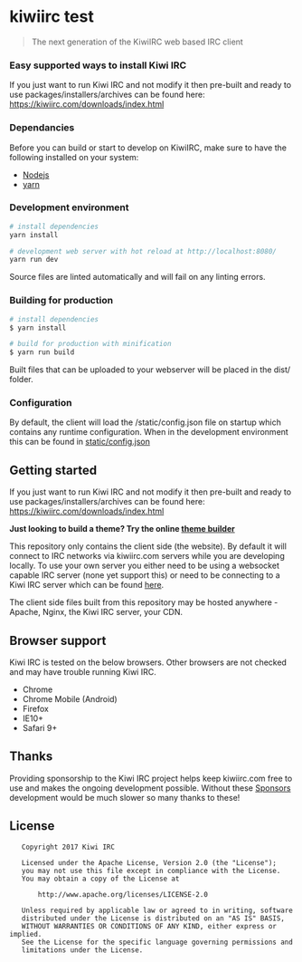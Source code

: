 # kiwiirc test

> The next generation of the KiwiIRC web based IRC client

### Easy supported ways to install Kiwi IRC
If you just want to run Kiwi IRC and not modify it then pre-built and ready to use packages/installers/archives can be found here: https://kiwiirc.com/downloads/index.html


### Dependancies
Before you can build or start to develop on KiwiIRC, make sure to have the following installed on your system:
* [Nodejs](https://nodejs.org/)
* [yarn](https://yarnpkg.com/)

### Development environment

``` bash
# install dependencies
yarn install

# development web server with hot reload at http://localhost:8080/
yarn run dev
```

Source files are linted automatically and will fail on any linting errors.

### Building for production

``` bash
# install dependencies
$ yarn install

# build for production with minification
$ yarn run build
```

Built files that can be uploaded to your webserver will be placed in the dist/ folder.

### Configuration

By default, the client will load the /static/config.json file on startup which
contains any runtime configuration. When in the development environment this can
be found in [static/config.json](static/config.json)

## Getting started

If you just want to run Kiwi IRC and not modify it then pre-built and ready to use packages/installers/archives can be found here: https://kiwiirc.com/downloads/index.html

**Just looking to build a theme? Try the online [theme builder](https://kiwiirc.com/nextclient-themebuilder)**

This repository only contains the client side (the website). By default it will connect to IRC networks via kiwiirc.com servers while you are developing locally. To use your own server you either need to be using a websocket capable IRC server (none yet support this) or need to be connecting to a Kiwi IRC server which can be found [here](https://github.com/kiwiirc/webircgateway). 

The client side files built from this repository may be hosted anywhere - Apache, Nginx, the Kiwi IRC server, your CDN.

## Browser support

Kiwi IRC is tested on the below browsers. Other browsers are not checked and may have trouble running Kiwi IRC.
* Chrome
* Chrome Mobile (Android)
* Firefox
* IE10+
* Safari 9+

## Thanks

Providing sponsorship to the Kiwi IRC project helps keep kiwiirc.com free to use and makes the ongoing development possible.
Without these [Sponsors](sponsors.md) development would be much slower so many thanks to these!

## License
~~~
   Copyright 2017 Kiwi IRC

   Licensed under the Apache License, Version 2.0 (the "License");
   you may not use this file except in compliance with the License.
   You may obtain a copy of the License at

       http://www.apache.org/licenses/LICENSE-2.0

   Unless required by applicable law or agreed to in writing, software
   distributed under the License is distributed on an "AS IS" BASIS,
   WITHOUT WARRANTIES OR CONDITIONS OF ANY KIND, either express or implied.
   See the License for the specific language governing permissions and
   limitations under the License.
~~~

